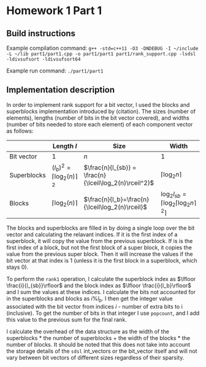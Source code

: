 # Homework 1 Part 1

## Build instructions

Example compilation command:
```g++ -std=c++11 -O3 -DNDEBUG -I ~/include -L ~/lib part1/part1.cpp -o part1/part1 part1/rank_support.cpp -lsdsl -ldivsufsort -ldivsufsort64```

Example run command:
```./part1/part1```


## Implementation description

In order to implement rank support for a bit vector, I used the blocks and superblocks implementation introduced by (citation). The sizes (number of elements), lengths (number of bits in the bit vector covered), and widths (number of bits needed to store each element) of each component vector as follows:

|           |Length $l$|Size|Width|
|-----------|---|---|---|
|Bit vector |  $1$ | $n$ | $1$ |
|Superblocks| $(l_b)^2=\lceil\log_2(n)\rceil^2$ |$\frac{n}{l_{sb}} = \frac{n}{\lceil\log_2(n)\rceil^2}$ | $\lceil\log_2n\rceil$|
|Blocks     | $\lceil\log_2(n)\rceil$ | $\frac{n}{l_b}=\frac{n}{\lceil\log_2(n)\rceil}$|$\log_2l_{sb} = \lceil\log_2\lceil\log_2n\rceil^2\rceil$|

The blocks and superblocks are filled in by doing a single loop over the bit vector and calculating the relavant indices. If it is the first index of a superblock, it will copy the value from the previous superblock. If is is the first index of a block, but not the first block of a super block, it copies the value from the previous super block. Then it will increase the values if the bit vector at that index is 1 (unless it is the first block in a superblock, which stays 0).

To perform the `rank1` operation, I calculate the superblock index as $\lfloor \frac{i}{l_{sb}}\rfloor$ and the block index as $\lfloor \frac{i}{l_b}\rfloor$ and I sum the values at these indices. I calculate the bits not accounted for in the superblocks and blocks as $i \% l_b$.  I then get the integer value associated with the bit vector from indices $i$ - number of extra bits to i (inclusive). To get the number of bits in that integer I use `popcount`, and I add this value to the previous sum for the final rank.

I calculate the overhead of the data structure as the width of the superblocks * the number of superblocks + the width of the blocks * the number of blocks. It should be noted that this does not take into account the storage details of the `sdsl` int_vectors or the bit_vector itself and will not vary between bit vectors of different sizes regardless of their sparsity.
